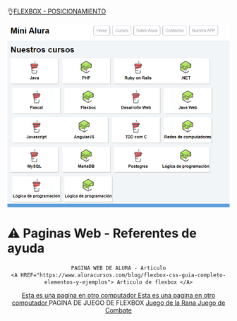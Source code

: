 
👌[FLEXBOX - POSICIONAMIENTO](https://juan-matias.github.io/JuanMatias-one-challenge-encriptador/)


<p align="center" >
  <img src="https://github.com/Juan-Matias/FlexBox-Posicionamiento/blob/93f7f6cc86afff1ea4a43af6313f1c4886bbabb2/Imagen.PNG">

</p>

# ⚠ Paginas Web - Referentes de ayuda
<div align="center">

    PAGINA WEB DE ALURA - Articulo
    <A HREF="https://www.aluracursos.com/blog/flexbox-css-guia-completo-elementos-y-ejemplos"> Articulo de flexbox </A>
    
  <A HREF="http://xxx.yyy.zzz/AA/BB/CC/DD/pagina.html"> Esta es una pagina en otro computador </A>
      <A HREF="http://xxx.yyy.zzz/AA/BB/CC/DD/pagina.html"> Esta es una pagina en otro computador </A>
    PAGINA DE JUEGO DE FLEXBOX
    <A HREF=" http://flexboxfroggy.com/#es"> Juego de la Rana </A>
    <A HREF="http://www.flexboxdefense.com"> Juego de Combate </A>
  
</div>

